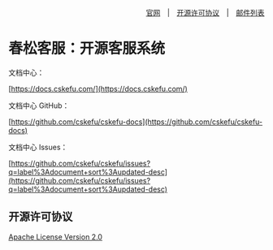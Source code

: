 <div align=right>

[官网](https://www.cskefu.com/)　|　[开源许可协议](https://www.cskefu.com/2022/06/24/cskefu-opensource-license/)　|　[邮件列表](https://lists.cskefu.com/cgi-bin/mailman/listinfo/dev)

</div>

# 春松客服：开源客服系统

文档中心：

[https://docs.cskefu.com/](https://docs.cskefu.com/)

文档中心 GitHub：

[https://github.com/cskefu/cskefu-docs](https://github.com/cskefu/cskefu-docs)


文档中心 Issues：

[https://github.com/cskefu/cskefu/issues?q=label%3Adocument+sort%3Aupdated-desc](https://github.com/cskefu/cskefu/issues?q=label%3Adocument+sort%3Aupdated-desc)


## 开源许可协议

[Apache License Version 2.0](https://www.cskefu.com/2022/06/24/cskefu-opensource-license/)
